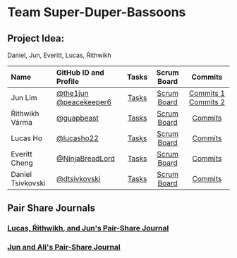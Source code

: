 # Team Super-Duper-Bassoons
## Project Idea:
Daniel, Jun, Everitt, Lucas, Ŕithwikh 

| Name | GitHub ID and Profile | Tasks | Scrum Board | Commits |
|:-----|:----------------------|:-----:|:-----------:|:-------:|
| Jun Lim | [@the1jun](https://github.com/the1jun) [@peacekeeper6](https://github.com/peacekeeper6)| [Tasks](https://github.com/NinjaBreadLord/super-duper-bassoons/issues/assigned/the1jun) |[Scrum Board](https://github.com/NinjaBreadLord/super-duper-bassoons/projects/1) | [Commits 1](https://github.com/Gennalynb123/flask_portfolio/commits?author=the1jun) [Commits 2](https://github.com/NinjaBreadLord/super-duper-bassoons/commits/main/README.md?author=peacekeeper6)
| Ŕithwikh Várma| [@guapbeast](https://github.com/guapbeast) | [Tasks](https://github.com/NinjaBreadLord/super-duper-bassoons/issues/assigned/guapbeast) |[Scrum Board](https://github.com/NinjaBreadLord/super-duper-bassoons/projects/1) | [Commits](https://github.com/NinjaBreadLord/super-duper-bassoons/commits/main/README.md?author=guapbeast)
| Lucas Ho | [@lucasho22](https://github.com/lucasho22) | [Tasks](https://github.com/NinjaBreadLord/super-duper-bassoons/issues/assigned/lucasho22) |[Scrum Board](https://github.com/NinjaBreadLord/super-duper-bassoons/projects/1) |[Commits](https://github.com/Gennalynb123/flask_portfolio/commits?author=lucasho22)
| Everitt Cheng | [@NinjaBreadLord](https://github.com/NinjaBreadLord) | [Tasks](https://github.com/NinjaBreadLord/super-duper-bassoons/issues/assigned/NinjaBreadLord) |[Scrum Board](https://github.com/Gennalynb123/flask_portfolio/projects/2) |[Commits](https://github.com/Gennalynb123/flask_portfolio/commits?author=Gennalynb123)
| Daniel Tsivkovski | [@dtsivkovski](https://github.com/dtsivkovski) | [Tasks](https://github.com/NinjaBreadLord/super-duper-bassoons/issues/assigned/dtsivkovski) |[Scrum Board](https://github.com/Gennalynb123/flask_portfolio/projects/2) |[Commits](https://github.com/NinjaBreadLord/super-duper-bassoons/commits?author=dtsivkovski)
## Pair Share Journals
### [Lucas, Ŕithwikh, and Jun's Pair-Share Journal](https://docs.google.com/document/d/1Mo2Scc3NmkeTiWN-pLBPexrsBTjY5X0mqlTHWC0ClTM/edit?usp=sharing)
### [Jun and Ali's Pair-Share Journal]()
